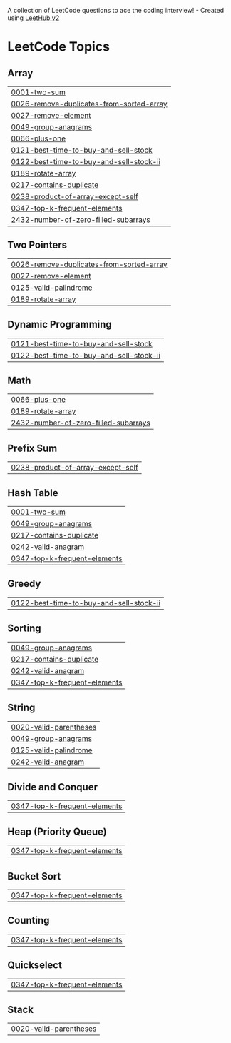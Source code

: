 A collection of LeetCode questions to ace the coding interview! - Created using [LeetHub v2](https://github.com/arunbhardwaj/LeetHub-2.0)
<!---LeetCode Topics Start-->
# LeetCode Topics
## Array
|  |
| ------- |
| [0001-two-sum](https://github.com/jeraldin2003/LeetCode/tree/master/0001-two-sum) |
| [0026-remove-duplicates-from-sorted-array](https://github.com/jeraldin2003/LeetCode/tree/master/0026-remove-duplicates-from-sorted-array) |
| [0027-remove-element](https://github.com/jeraldin2003/LeetCode/tree/master/0027-remove-element) |
| [0049-group-anagrams](https://github.com/jeraldin2003/LeetCode/tree/master/0049-group-anagrams) |
| [0066-plus-one](https://github.com/jeraldin2003/LeetCode/tree/master/0066-plus-one) |
| [0121-best-time-to-buy-and-sell-stock](https://github.com/jeraldin2003/LeetCode/tree/master/0121-best-time-to-buy-and-sell-stock) |
| [0122-best-time-to-buy-and-sell-stock-ii](https://github.com/jeraldin2003/LeetCode/tree/master/0122-best-time-to-buy-and-sell-stock-ii) |
| [0189-rotate-array](https://github.com/jeraldin2003/LeetCode/tree/master/0189-rotate-array) |
| [0217-contains-duplicate](https://github.com/jeraldin2003/LeetCode/tree/master/0217-contains-duplicate) |
| [0238-product-of-array-except-self](https://github.com/jeraldin2003/LeetCode/tree/master/0238-product-of-array-except-self) |
| [0347-top-k-frequent-elements](https://github.com/jeraldin2003/LeetCode/tree/master/0347-top-k-frequent-elements) |
| [2432-number-of-zero-filled-subarrays](https://github.com/jeraldin2003/LeetCode/tree/master/2432-number-of-zero-filled-subarrays) |
## Two Pointers
|  |
| ------- |
| [0026-remove-duplicates-from-sorted-array](https://github.com/jeraldin2003/LeetCode/tree/master/0026-remove-duplicates-from-sorted-array) |
| [0027-remove-element](https://github.com/jeraldin2003/LeetCode/tree/master/0027-remove-element) |
| [0125-valid-palindrome](https://github.com/jeraldin2003/LeetCode/tree/master/0125-valid-palindrome) |
| [0189-rotate-array](https://github.com/jeraldin2003/LeetCode/tree/master/0189-rotate-array) |
## Dynamic Programming
|  |
| ------- |
| [0121-best-time-to-buy-and-sell-stock](https://github.com/jeraldin2003/LeetCode/tree/master/0121-best-time-to-buy-and-sell-stock) |
| [0122-best-time-to-buy-and-sell-stock-ii](https://github.com/jeraldin2003/LeetCode/tree/master/0122-best-time-to-buy-and-sell-stock-ii) |
## Math
|  |
| ------- |
| [0066-plus-one](https://github.com/jeraldin2003/LeetCode/tree/master/0066-plus-one) |
| [0189-rotate-array](https://github.com/jeraldin2003/LeetCode/tree/master/0189-rotate-array) |
| [2432-number-of-zero-filled-subarrays](https://github.com/jeraldin2003/LeetCode/tree/master/2432-number-of-zero-filled-subarrays) |
## Prefix Sum
|  |
| ------- |
| [0238-product-of-array-except-self](https://github.com/jeraldin2003/LeetCode/tree/master/0238-product-of-array-except-self) |
## Hash Table
|  |
| ------- |
| [0001-two-sum](https://github.com/jeraldin2003/LeetCode/tree/master/0001-two-sum) |
| [0049-group-anagrams](https://github.com/jeraldin2003/LeetCode/tree/master/0049-group-anagrams) |
| [0217-contains-duplicate](https://github.com/jeraldin2003/LeetCode/tree/master/0217-contains-duplicate) |
| [0242-valid-anagram](https://github.com/jeraldin2003/LeetCode/tree/master/0242-valid-anagram) |
| [0347-top-k-frequent-elements](https://github.com/jeraldin2003/LeetCode/tree/master/0347-top-k-frequent-elements) |
## Greedy
|  |
| ------- |
| [0122-best-time-to-buy-and-sell-stock-ii](https://github.com/jeraldin2003/LeetCode/tree/master/0122-best-time-to-buy-and-sell-stock-ii) |
## Sorting
|  |
| ------- |
| [0049-group-anagrams](https://github.com/jeraldin2003/LeetCode/tree/master/0049-group-anagrams) |
| [0217-contains-duplicate](https://github.com/jeraldin2003/LeetCode/tree/master/0217-contains-duplicate) |
| [0242-valid-anagram](https://github.com/jeraldin2003/LeetCode/tree/master/0242-valid-anagram) |
| [0347-top-k-frequent-elements](https://github.com/jeraldin2003/LeetCode/tree/master/0347-top-k-frequent-elements) |
## String
|  |
| ------- |
| [0020-valid-parentheses](https://github.com/jeraldin2003/LeetCode/tree/master/0020-valid-parentheses) |
| [0049-group-anagrams](https://github.com/jeraldin2003/LeetCode/tree/master/0049-group-anagrams) |
| [0125-valid-palindrome](https://github.com/jeraldin2003/LeetCode/tree/master/0125-valid-palindrome) |
| [0242-valid-anagram](https://github.com/jeraldin2003/LeetCode/tree/master/0242-valid-anagram) |
## Divide and Conquer
|  |
| ------- |
| [0347-top-k-frequent-elements](https://github.com/jeraldin2003/LeetCode/tree/master/0347-top-k-frequent-elements) |
## Heap (Priority Queue)
|  |
| ------- |
| [0347-top-k-frequent-elements](https://github.com/jeraldin2003/LeetCode/tree/master/0347-top-k-frequent-elements) |
## Bucket Sort
|  |
| ------- |
| [0347-top-k-frequent-elements](https://github.com/jeraldin2003/LeetCode/tree/master/0347-top-k-frequent-elements) |
## Counting
|  |
| ------- |
| [0347-top-k-frequent-elements](https://github.com/jeraldin2003/LeetCode/tree/master/0347-top-k-frequent-elements) |
## Quickselect
|  |
| ------- |
| [0347-top-k-frequent-elements](https://github.com/jeraldin2003/LeetCode/tree/master/0347-top-k-frequent-elements) |
## Stack
|  |
| ------- |
| [0020-valid-parentheses](https://github.com/jeraldin2003/LeetCode/tree/master/0020-valid-parentheses) |
<!---LeetCode Topics End-->